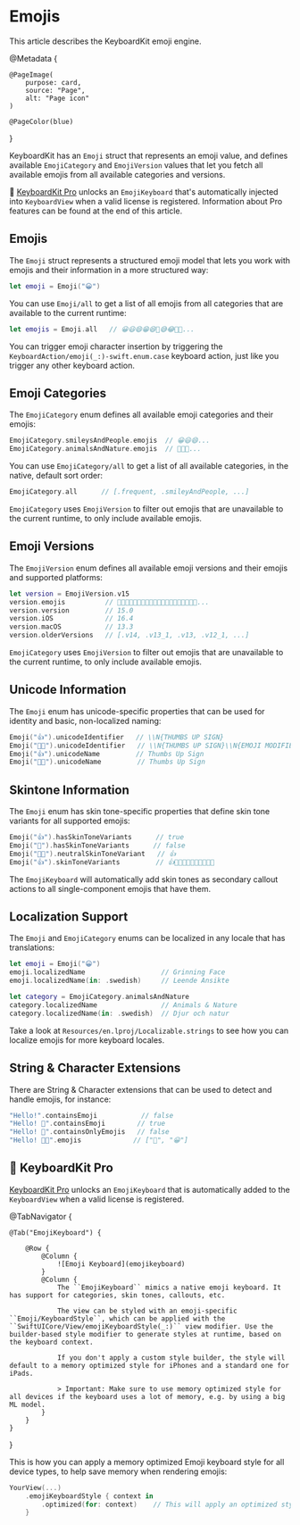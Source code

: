 # Emojis

This article describes the KeyboardKit emoji engine.

@Metadata {
    
    @PageImage(
        purpose: card,
        source: "Page",
        alt: "Page icon"
    )
    
    @PageColor(blue)
}

KeyboardKit has an ``Emoji`` struct that represents an emoji value, and defines available ``EmojiCategory`` and ``EmojiVersion`` values that let you fetch all available emojis from all available categories and versions.

👑 [KeyboardKit Pro][Pro] unlocks an ``EmojiKeyboard`` that's automatically injected into ``KeyboardView`` when a valid license is registered. Information about Pro features can be found at the end of this article.



## Emojis

The ``Emoji`` struct represents a structured emoji model that lets you work with emojis and their information in a more structured way:

```swift
let emoji = Emoji("😀")
```

You can use ``Emoji/all`` to get a list of all emojis from all categories that are available to the current runtime:

```swift
let emojis = Emoji.all   // 😀😃😄😁😆🥹😅😂🤣🥲...
```

You can trigger emoji character insertion by triggering the ``KeyboardAction/emoji(_:)-swift.enum.case`` keyboard action, just like you trigger any other keyboard action.



## Emoji Categories

The ``EmojiCategory`` enum defines all available emoji categories and their emojis:

```swift
EmojiCategory.smileysAndPeople.emojis  // 😀😃😄...
EmojiCategory.animalsAndNature.emojis  // 🐶🐱🐭...
```

You can use ``EmojiCategory/all`` to get a list of all available categories, in the native, default sort order:

```swift
EmojiCategory.all      // [.frequent, .smileyAndPeople, ...]
```

``EmojiCategory`` uses ``EmojiVersion`` to filter out emojis that are unavailable to the current runtime, to only include available emojis.



## Emoji Versions

The ``EmojiVersion`` enum defines all available emoji versions and their emojis and supported platforms:

```swift
let version = EmojiVersion.v15
version.emojis          // 🫨🫸🫷🪿🫎🪼🫏🪽🪻🫛🫚🪇🪈🪮🪭🩷🩵🩶🪯🛜...
version.version         // 15.0
version.iOS             // 16.4
version.macOS           // 13.3
version.olderVersions   // [.v14, .v13_1, .v13, .v12_1, ...]
```

``EmojiCategory`` uses ``EmojiVersion`` to filter out emojis that are unavailable to the current runtime, to only include available emojis.



## Unicode Information

The ``Emoji`` enum has unicode-specific properties that can be used for identity and basic, non-localized naming:

```swift
Emoji("👍").unicodeIdentifier   // \\N{THUMBS UP SIGN}
Emoji("👍🏿").unicodeIdentifier   // \\N{THUMBS UP SIGN}\\N{EMOJI MODIFIER FITZPATRICK TYPE-6}
Emoji("👍").unicodeName         // Thumbs Up Sign
Emoji("👍🏿").unicodeName         // Thumbs Up Sign
```


## Skintone Information

The ``Emoji`` enum has skin tone-specific properties that define skin tone variants for all supported emojis:

```swift
Emoji("👍").hasSkinToneVariants      // true
Emoji("🚀").hasSkinToneVariants      // false
Emoji("👍🏿").neutralSkinToneVariant   // 👍
Emoji("👍").skinToneVariants         // 👍👍🏻👍🏼👍🏽👍🏾👍🏿
```

The ``EmojiKeyboard`` will automatically add skin tones as secondary callout actions to all single-component emojis that have them.



## Localization Support

The ``Emoji`` and ``EmojiCategory`` enums can be localized in any locale that has translations:

```swift
let emoji = Emoji("😀") 
emoji.localizedName                   // Grinning Face
emoji.localizedName(in: .swedish)     // Leende Ansikte

let category = EmojiCategory.animalsAndNature 
category.localizedName                // Animals & Nature
category.localizedName(in: .swedish)  // Djur och natur
```

Take a look at `Resources/en.lproj/Localizable.strings` to see how you can localize emojis for more keyboard locales.



## String & Character Extensions

There are String & Character extensions that can be used to detect and handle emojis, for instance:

```swift
"Hello!".containsEmoji           // false
"Hello! 👋".containsEmoji        // true
"Hello! 👋".containsOnlyEmojis   // false
"Hello! 👋😀".emojis             // ["👋", "😀"]
```




## 👑 KeyboardKit Pro

[KeyboardKit Pro][Pro] unlocks an ``EmojiKeyboard`` that is automatically added to the ``KeyboardView`` when a valid license is registered.

[Pro]: https://github.com/KeyboardKit/KeyboardKitPro

@TabNavigator {
    
    @Tab("EmojiKeyboard") {
        
        @Row {
            @Column {
                ![Emoji Keyboard](emojikeyboard)
            }
            @Column {
                The ``EmojiKeyboard`` mimics a native emoji keyboard. It has support for categories, skin tones, callouts, etc.
                
                The view can be styled with an emoji-specific ``Emoji/KeyboardStyle``, which can be applied with the ``SwiftUICore/View/emojiKeyboardStyle(_:)`` view modifier. Use the builder-based style modifier to generate styles at runtime, based on the keyboard context.
                
                If you don't apply a custom style builder, the style will default to a memory optimized style for iPhones and a standard one for iPads.
                
                > Important: Make sure to use memory optimized style for all devices if the keyboard uses a lot of memory, e.g. by using a big ML model.
            }
        }
    }
}

This is how you can apply a memory optimized Emoji keyboard style for all device types, to help save memory when rendering emojis:

```swift
YourView(...)
    .emojiKeyboardStyle { context in
        .optimized(for: context)    // This will apply an optimized style regardless of the context.
    }
```
